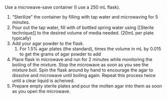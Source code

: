 Use a microwave-save container (I use a 250 mL flask).

1. “Sterilize” the container by filling with tap water and microwaving for 5 minutes.
2. Pour out the tap water, fill with of bottled spring water using [[Sterile technique]] to the desired volume of media needed. (20mL per plate typically)
3. Add your agar powder to the flask.
	1. For 1.5% agar plates (the standard), times the volume in mL by 0.015 to get the grams of agar powder to add
4. Place flask in microwave and run for 2 minutes while monitoring the boiling of the mixture. Stop the microwave as soon as you see the mixture boil. Spin the flask around by hand to encourage the agar to dissolve and microwave until boiling again. Repeat this process twice until a clear liquid is acheived.
5. Prepare empty sterile plates and pour the molten agar into them as soon as you open the microwave.

